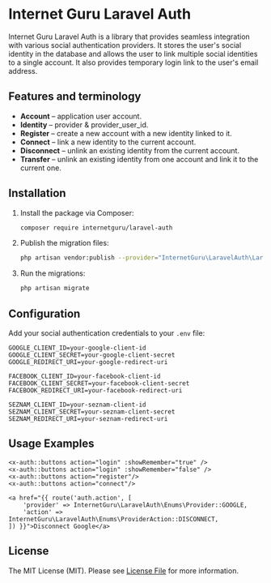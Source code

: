 # Internet Guru Laravel Auth

Internet Guru Laravel Auth is a library that provides seamless integration with various social authentication providers. It stores the user's social identity in the database and allows the user to link multiple social identities to a single account. It also provides temporary login link to the user's email address.

## Features and terminology

- **Account** – application user account.
- **Identity** – provider & provider_user_id.
- **Register** – create a new account with a new identity linked to it.
- **Connect** – link a new identity to the current account.
- **Disconnect** – unlink an existing identity from the current account.
- **Transfer** – unlink an existing identity from one account and link it to the current one.

## Installation

1. Install the package via Composer:

    ```sh
    composer require internetguru/laravel-auth
    ```

2. Publish the migration files:

    ```sh
    php artisan vendor:publish --provider="InternetGuru\LaravelAuth\LaravelAuthServiceProvider" --tag="migrations"
    ```

3. Run the migrations:

    ```sh
    php artisan migrate
    ```

## Configuration

Add your social authentication credentials to your `.env` file:

```env
GOOGLE_CLIENT_ID=your-google-client-id
GOOGLE_CLIENT_SECRET=your-google-client-secret
GOOGLE_REDIRECT_URI=your-google-redirect-uri

FACEBOOK_CLIENT_ID=your-facebook-client-id
FACEBOOK_CLIENT_SECRET=your-facebook-client-secret
FACEBOOK_REDIRECT_URI=your-facebook-redirect-uri

SEZNAM_CLIENT_ID=your-seznam-client-id
SEZNAM_CLIENT_SECRET=your-seznam-client-secret
SEZNAM_REDIRECT_URI=your-seznam-redirect-uri
```

## Usage Examples

```blade
<x-auth::buttons action="login" :showRemember="true" />
<x-auth::buttons action="login" :showRemember="false" />
<x-auth::buttons action="register"/>
<x-auth::buttons action="connect"/>

<a href="{{ route('auth.action', [
    'provider' => InternetGuru\LaravelAuth\Enums\Provider::GOOGLE,
    'action' => InternetGuru\LaravelAuth\Enums\ProviderAction::DISCONNECT,
]) }}">Disconnect Google</a>
```

## License

The MIT License (MIT). Please see [License File](LICENSE.md) for more information.
